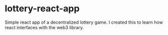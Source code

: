 # lottery-react-app
Simple react app of a decentralized lottery game. I created this to learn how react interfaces with the web3 library.  
